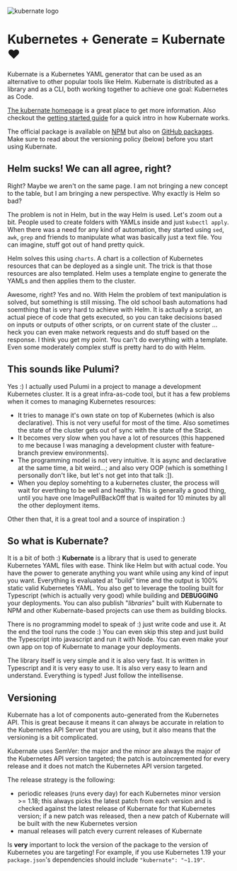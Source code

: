 ![kubernate logo](https://raw.githubusercontent.com/laurci/kubernate/master/docs/assets/logo_with_text.png)

# Kubernetes + Generate = Kubernate❤️

Kubernate is a Kubernetes YAML generator that can be used as an alternative to other popular tools like Helm. Kubernate is distributed as a library and as a CLI, both working together to achieve one goal: Kubernetes as Code.

[The kubernate homepage](https://kubernate.dev) is a great place to get more information. Also checkout the [getting started guide](https://kubernate.dev/getting-started) for a quick intro in how Kubernate works.

The official package is available on [NPM](https://npmjs.org/kubernate) but also on [GitHub packages](https://github.com/laurci/kubernate/packages/963222). Make sure to read about the versioning policy (below) before you start using Kubernate.

## Helm sucks! We can all agree, right?

Right? Maybe we aren't on the same page. I am not bringing a new concept to the table, but I am bringing a new perspective. Why exactly is Helm so bad?

The problem is not in Helm, but in the way Helm is used. Let's zoom out a bit. People used to create folders with YAMLs inside and just `kubectl apply`. When there was a need for any kind of automation, they started using `sed`, `awk`, `grep` and friends to manipulate what was basically just a text file. You can imagine, stuff got out of hand pretty quick.

Helm solves this using `charts`. A chart is a collection of Kubernetes resources that can be deployed as a single unit. The trick is that those resources are also templated. Helm uses a template engine to generate the YAMLs and then applies them to the cluster.

Awesome, right? Yes and no. With Helm the problem of text manipulation is solved, but something is still missing. The old school bash automations had soemthing that is very hard to achieve with Helm. It is actually a script, an actual piece of code that gets executed, so you can take decisions based on inputs or outputs of other scripts, or on current state of the cluster ... heck you can even make network requests and do stuff based on the response. I think you get my point. You can't do everything with a template. Even some moderately complex stuff is pretty hard to do with Helm.

## This sounds like Pulumi?

Yes :) I actually used Pulumi in a project to manage a development Kubernetes cluster. It is a great infra-as-code tool, but it has a few problems when it comes to managing Kubernetes resources:

-   It tries to manage it's own state on top of Kubernetes (which is also declarative). This is not very useful for most of the time. Also sometimes the state of the cluster gets out of sync with the state of the Stack.
-   It becomes very slow when you have a lot of resources (this happened to me because I was managing a development cluster with feature-branch preview environments).
-   The programming model is not very intuitive. It is async and declarative at the same time, a bit weird...; and also very OOP (which is something I personally don't like, but let's not get into that talk :]).
-   When you deploy somehting to a kubernetes cluster, the process will wait for everthing to be well and healthy. This is generally a good thing, until you have one ImagePullBackOff that is waited for 10 minutes by all the other deployment items.

Other then that, it is a great tool and a source of inspiration :)

## So what is Kubernate?

It is a bit of both :) **Kubernate** is a library that is used to generate Kubernetes YAML files with ease. Think like Helm but with actual code. You have the power to generate anything you want while using any kind of input you want. Everything is evaluated at "build" time and the output is 100% static valid Kubernetes YAML. You also get to leverage the tooling built for Typescript (which is actually very good) while building and **DEBUGGING** your deployments. You can also publish "_libraries_" built with Kubernate to NPM and other Kubernate-based projects can use them as building blocks.

There is no programming model to speak of :) just write code and use it. At the end the tool runs the code :) You can even skip this step and just build the Typescript into javascript and run it with Node. You can even make your own app on top of Kubernate to manage your deployments.

The library itself is very simple and it is also very fast. It is written in Typescript and it is very easy to use. It is also very easy to learn and understand. Everything is typed! Just follow the intellisense.

## Versioning

Kubernate has a lot of components auto-generated from the Kubernetes API. This is great because it means it can always be accurate in relation to the Kubernetes API Server that you are using, but it also means that the versioning is a bit complicated.

Kubernate uses SemVer: the major and the minor are always the major of the Kubernetes API version targeted; the patch is autoincremented for every release and it does not match the Kubernetes API version targeted.

The release strategy is the following:

-   periodic releases (runs every day) for each Kubernetes minor version >= 1.18; this always picks the latest patch from each version and is checked against the latest release of Kubernate for that Kubernetes version; if a new patch was released, then a new patch of Kubernate will be built with the new Kubernetes version
-   manual releases will patch every current releases of Kubernate

Is **very** important to lock the version of the package to the version of Kubernetes you are targeting! For example, if you use Kubernetes 1.19 your `package.json`'s dependencies should include `"kubernate": "~1.19"`.
